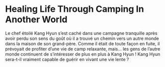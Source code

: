 # Healing Life Through Camping In Another World
Le chef étoilé Kang Hyun s’est caché dans une campagne tranquille après avoir perdu son sens du goût où il a trouvé un chemin vers un autre monde dans la maison de son grand-père. Comme il était de toute façon en fuite, il prévoyait de profiter d’une vie de camp relaxante, mais… les gens de l’autre monde continuent de s’intéresser de plus en plus à Kang Hyun ! Kang Hyun sera-t-il vraiment capable de guérir en vivant une vie lente ?
